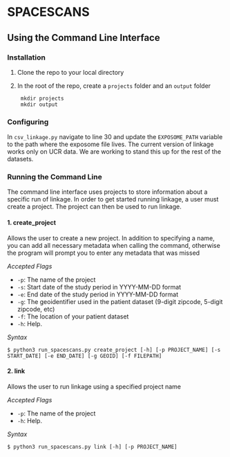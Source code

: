 # SPACESCANS


## Using the Command Line Interface
### Installation

1. Clone the repo to your local directory
2. In the root of the repo, create a `projects` folder and an `output` folder

        mkdir projects
        mkdir output

### Configuring
In `csv_linkage.py` navigate to line 30 and update the `EXPOSOME_PATH` variable to the path where the exposome file lives. The current version of linkage works only on UCR data. We are working to stand this up for the rest of the datasets.

### Running the Command Line
The command line interface uses projects to store information about a specific run of linkage. In order to get started running linkage, a user must create a project. The project can then be used to run linkage. 

#### 1. create_project
Allows the user to create a new project. In addition to specifying a name, you can add all necessary metadata when calling the command, otherwise the program will prompt you to enter any metadata that was missed

*Accepted Flags*
- `-p`: The name of the project
- `-s`: Start date of the study period in YYYY-MM-DD format
- `-e`: End date of the study period in YYYY-MM-DD format
- `-g`: The geoidentifier used in the patient dataset (9-digit zipcode, 5-digit zipcode, etc)
- `-f`: The location of your patient dataset
- `-h`: Help.

*Syntax*

    $ python3 run_spacescans.py create_project [-h] [-p PROJECT_NAME] [-s START_DATE] [-e END_DATE] [-g GEOID] [-f FILEPATH]

#### 2. link
Allows the user to run linkage using a specified project name

*Accepted Flags*
- `-p`: The name of the project
- `-h`: Help.

*Syntax*

    $ python3 run_spacescans.py link [-h] [-p PROJECT_NAME]
